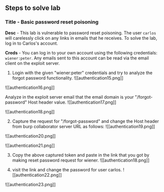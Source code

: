## Steps to solve lab
### Title - Basic password reset poisoning

**Desc** - This lab is vulnerable to password reset poisoning. The user `carlos` will carelessly click on any links in emails that he receives. To solve the lab, log in to Carlos's account. 

**Creds** - You can log in to your own account using the following credentials: `wiener:peter`. Any emails sent to this account can be read via the email client on the exploit server.

1. Login with the given "wiener:peter" credentials and try to analyze the forgot password functionality.
![[authentication15.png]]

![[authentication16.png]]

Analyze in the exploit server email that the email domain is your "/forgot-password" Host header value.
![[authentication17.png]]

![[authentication18.png]]

2. Capture the request for "/forgot-password" and change the Host header from burp collaborator server URL as follows:
![[authentication19.png]]

![[authentication20.png]]

![[authentication21.png]]

3. Copy the above captured token and paste in the link that you got by making reset password request for wiener.
![[authentication18.png]]

4. visit the link and change the password for user carlos.
![[authentication22.png]]

![[authentication23.png]]

